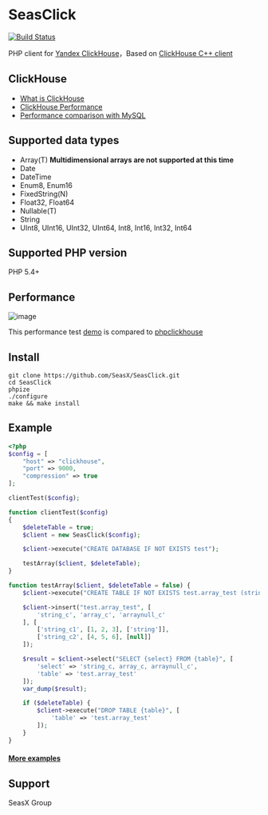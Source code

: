 SeasClick
=====
[![Build Status](https://travis-ci.org/SeasX/SeasClick.svg?branch=master)](https://travis-ci.org/SeasX/SeasClick)

PHP client for [Yandex ClickHouse](https://clickhouse.yandex/)，Based on [ClickHouse C++ client](https://github.com/aiwhj/clickhouse-cpp)

## ClickHouse
* [What is ClickHouse](https://clickhouse.yandex/docs/en/)
* [ClickHouse Performance](https://clickhouse.yandex/docs/en/introduction/performance/)
* [Performance comparison with MySQL](https://clickhouse.yandex/benchmark.html#[%22100000000%22,[%22ClickHouse%22,%22MySQL%22],[%220%22,%221%22]])

## Supported data types

* Array(T)
    **Multidimensional arrays are not supported at this time**
* Date
* DateTime
* Enum8, Enum16
* FixedString(N)
* Float32, Float64
* Nullable(T)
* String
* UInt8, UInt16, UInt32, UInt64, Int8, Int16, Int32, Int64

## Supported PHP version
PHP 5.4+

## Performance
![image](https://github.com/SeasX/SeasClick/raw/master/tests/bench_mark/bench_mark.png)

This performance test [demo](https://github.com/SeasX/SeasClick/blob/master/tests/bench_mark/bench_mark.php) is compared to [phpclickhouse](https://github.com/smi2/phpClickHouse)

## Install
```ssh
git clone https://github.com/SeasX/SeasClick.git
cd SeasClick
phpize
./configure
make && make install
```

## Example

```php
<?php
$config = [
    "host" => "clickhouse",
    "port" => 9000,
    "compression" => true
];

clientTest($config);

function clientTest($config)
{
    $deleteTable = true;
    $client = new SeasClick($config);

    $client->execute("CREATE DATABASE IF NOT EXISTS test");

    testArray($client, $deleteTable);
}

function testArray($client, $deleteTable = false) {
    $client->execute("CREATE TABLE IF NOT EXISTS test.array_test (string_c String, array_c Array(Int8), arraynull_c Array(Nullable(String))) ENGINE = Memory");

    $client->insert("test.array_test", [
        'string_c', 'array_c', 'arraynull_c'
    ], [
        ['string_c1', [1, 2, 3], ['string']],
        ['string_c2', [4, 5, 6], [null]]
    ]);

    $result = $client->select("SELECT {select} FROM {table}", [
        'select' => 'string_c, array_c, arraynull_c',
        'table' => 'test.array_test'
    ]);
    var_dump($result);

    if ($deleteTable) {
        $client->execute("DROP TABLE {table}", [
            'table' => 'test.array_test'
        ]);
    }
}
```
#### [More examples](https://github.com/SeasX/SeasClick/blob/master/tests/test.php)

## Support
SeasX Group
